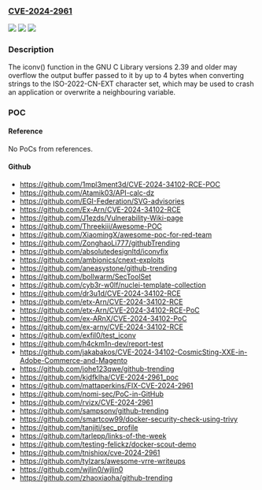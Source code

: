 ### [CVE-2024-2961](https://cve.mitre.org/cgi-bin/cvename.cgi?name=CVE-2024-2961)
![](https://img.shields.io/static/v1?label=Product&message=glibc&color=blue)
![](https://img.shields.io/static/v1?label=Version&message=2.1.93%3C%202.40%20&color=brighgreen)
![](https://img.shields.io/static/v1?label=Vulnerability&message=CWE-787%20Out-of-bounds%20Write&color=brighgreen)

### Description

The iconv() function in the GNU C Library versions 2.39 and older may overflow the output buffer passed to it by up to 4 bytes when converting strings to the ISO-2022-CN-EXT character set, which may be used to crash an application or overwrite a neighbouring variable.

### POC

#### Reference
No PoCs from references.

#### Github
- https://github.com/1mpl3ment3d/CVE-2024-34102-RCE-POC
- https://github.com/Atamik03/API-calc-dz
- https://github.com/EGI-Federation/SVG-advisories
- https://github.com/Ex-Arn/CVE-2024-34102-RCE
- https://github.com/J1ezds/Vulnerability-Wiki-page
- https://github.com/Threekiii/Awesome-POC
- https://github.com/XiaomingX/awesome-poc-for-red-team
- https://github.com/ZonghaoLi777/githubTrending
- https://github.com/absolutedesignltd/iconvfix
- https://github.com/ambionics/cnext-exploits
- https://github.com/aneasystone/github-trending
- https://github.com/bollwarm/SecToolSet
- https://github.com/cyb3r-w0lf/nuclei-template-collection
- https://github.com/dr3u1d/CVE-2024-34102-RCE
- https://github.com/etx-Arn/CVE-2024-34102-RCE
- https://github.com/etx-Arn/CVE-2024-34102-RCE-PoC
- https://github.com/ex-ARnX/CVE-2024-34102-PoC
- https://github.com/ex-arny/CVE-2024-34102-RCE
- https://github.com/exfil0/test_iconv
- https://github.com/h4ckm1n-dev/report-test
- https://github.com/jakabakos/CVE-2024-34102-CosmicSting-XXE-in-Adobe-Commerce-and-Magento
- https://github.com/johe123qwe/github-trending
- https://github.com/kjdfklha/CVE-2024-2961_poc
- https://github.com/mattaperkins/FIX-CVE-2024-2961
- https://github.com/nomi-sec/PoC-in-GitHub
- https://github.com/rvizx/CVE-2024-2961
- https://github.com/sampsonv/github-trending
- https://github.com/smartcow99/docker-security-check-using-trivy
- https://github.com/tanjiti/sec_profile
- https://github.com/tarlepp/links-of-the-week
- https://github.com/testing-felickz/docker-scout-demo
- https://github.com/tnishiox/cve-2024-2961
- https://github.com/tylzars/awesome-vrre-writeups
- https://github.com/wjlin0/wjlin0
- https://github.com/zhaoxiaoha/github-trending

